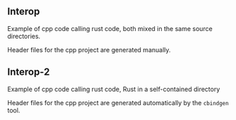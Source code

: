 ## Interop
Example of cpp code calling rust code, both mixed in the same source directories.

Header files for the cpp project are generated manually.

## Interop-2
Example of cpp code calling rust code, Rust in a self-contained directory

Header files for the cpp project are generated automatically by the `cbindgen` tool.
